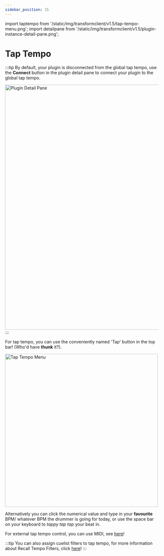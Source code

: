 ```yaml
---
sidebar_position: 15
---
```


import taptempo from '/static/img/transformclient/v1.5/tap-tempo-menu.png';
import detailpane from '/static/img/transformclient/v1.5/plugin-instance-detail-pane.png';

# Tap Tempo

:::tip
By default, your plugin is disconnected from the global tap tempo, use the **Connect** button in the plugin detail pane to connect your plugin to the global tap tempo.

<img src={detailpane} alt="Plugin Detail Pane" width="800" />
:::

For tap tempo, you can use the conveniently named 'Tap' button in the top bar! (Who'd have **thunk** it?). 

<img src={taptempo} alt="Tap Tempo Menu" width="500" /> 

Alternatively you can click the numerical value and type in your **favourite** BPM/ whatever BPM the drummer is going for today, or use the space bar on your keyboard to *tappy tap tap* your beat in.

For external tap tempo control, you can use MIDI, see [here](../system/midi-io.md)!

:::tip
You can also assign cuelist filters to tap tempo, for more information about Recall Tempo Filters, click [here](../cuelists/filters.md)!
:::


